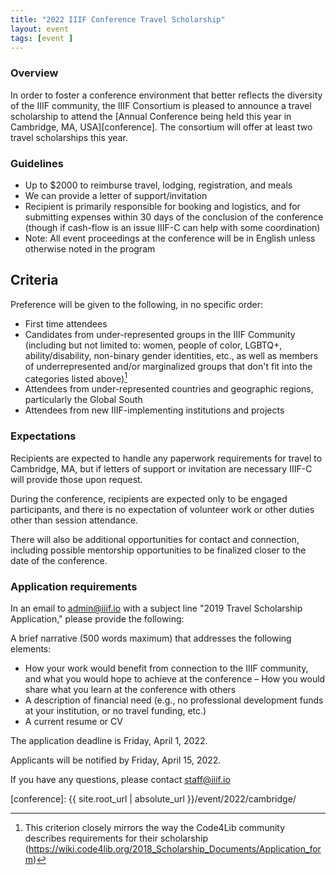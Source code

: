 ```yaml
---
title: "2022 IIIF Conference Travel Scholarship"
layout: event
tags: [event ]
---
```


### Overview

In order to foster a conference environment that better reflects the diversity of the IIIF community, the IIIF Consortium is pleased to announce a travel scholarship to attend the [Annual Conference being held this year in Cambridge, MA, USA][conference]. The consortium will offer at least two travel scholarships this year.

### Guidelines

- Up to $2000 to reimburse travel, lodging, registration, and meals
- We can provide a letter of support/invitation
- Recipient is primarily responsible for booking and logistics, and for submitting expenses within 30 days of the conclusion of the conference (though if cash-flow is an issue IIIF-C can help with some coordination)  
- Note: All event proceedings at the conference will be in English unless otherwise noted in the program

## Criteria

Preference will be given to the following, in no specific order:

- First time attendees
- Candidates from under-represented groups in the IIIF Community (including but not limited to: women, people of color, LGBTQ+, ability/disability, non-binary gender identities, etc., as well as members of underrepresented and/or marginalized groups that don't fit into the categories listed above)[^code4lib_note]
- Attendees from under-represented countries and geographic regions, particularly the Global South
- Attendees from new IIIF-implementing institutions and projects

### Expectations

Recipients are expected to handle any paperwork requirements for travel to Cambridge, MA, but if letters of support or invitation are necessary IIIF-C will provide those upon request.

During the conference, recipients are expected only to be engaged participants, and there is no expectation of volunteer work or other duties other than session attendance.

There will also be additional opportunities for contact and connection, including possible mentorship opportunities to be finalized closer to the date of the conference.

### Application requirements

In an email to [admin@iiif.io](mailto:admin@iiif.io?subject=2019%20Travel%20Scholarship%20Application) with a subject line "2019 Travel Scholarship Application," please provide the following: 

A brief narrative (500 words maximum) that addresses the following elements:

- How your work would benefit from connection to the IIIF community, and what you would hope to achieve at the conference
– How you would share what you learn at the conference with others
- A description of financial need (e.g., no professional development funds at your institution, or no travel funding, etc.)
- A current resume or CV


The application deadline is Friday, April 1, 2022.

Applicants will be notified by Friday, April 15, 2022.


If you have any questions, please contact <staff@iiif.io>

[^code4lib_note]: This criterion closely mirrors the way the Code4Lib community describes requirements for their scholarship (https://wiki.code4lib.org/2018_Scholarship_Documents/Application_form)

[conference]: {{ site.root_url | absolute_url }}/event/2022/cambridge/
